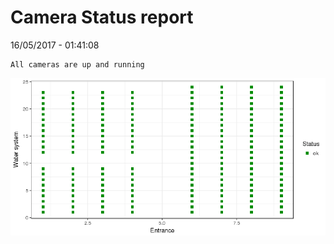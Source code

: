 Camera Status report
================
16/05/2017 - 01:41:08

    All cameras are up and running

![](camreport_files/figure-markdown_github/unnamed-chunk-2-1.png)
